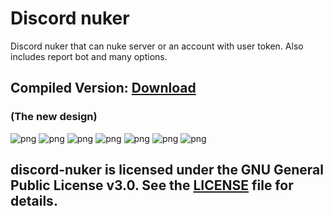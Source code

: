 # Discord nuker
Discord nuker that can nuke server or an account with user token. Also includes report bot and many options.

## Compiled Version: [Download](https://github.com/extatent/discord-nuker/releases/tag/Release)

### (The new design)
<img src="https://i.imgur.com/vlGfHNR.png" alt="png">

<img src="https://i.imgur.com/FNTPEeo.png" alt="png">

<img src="https://i.imgur.com/0HfJKOh.png" alt="png">

<img src="https://i.imgur.com/WAkXfHc.png" alt="png">

<img src="https://i.imgur.com/cehRdjR.png" alt="png">

<img src="https://i.imgur.com/on3jixQ.png" alt="png">

<img src="https://i.imgur.com/xQrm0fZ.png" alt="png">

## discord-nuker is licensed under the GNU General Public License v3.0. See the [LICENSE](https://github.com/extatent/discord-nuker/blob/main/LICENSE) file for details.
